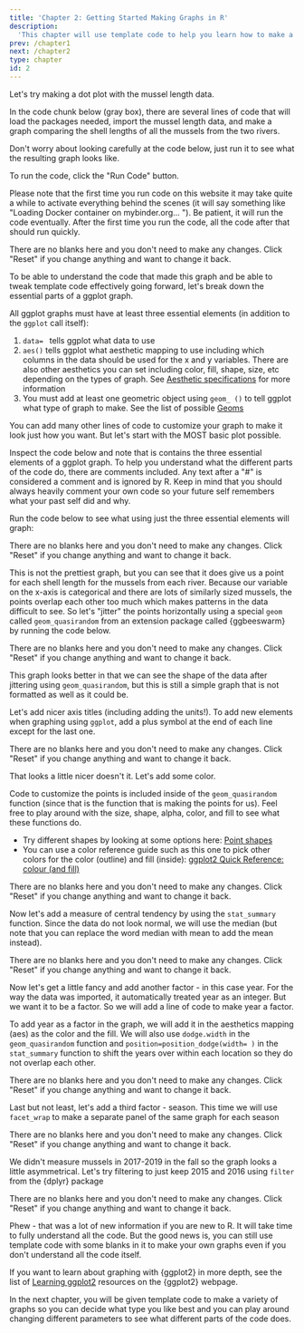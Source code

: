 ```yaml
---
title: 'Chapter 2: Getting Started Making Graphs in R'
description:
  'This chapter will use template code to help you learn how to make a dot plot using the ggplot2 package in R.'
prev: /chapter1
next: /chapter2
type: chapter
id: 2
---
```


<exercise id="1" title="Getting Started with Graphing in R" type="slides">

<slides source="chapter2_01_start">
</slides>

</exercise>

<exercise id="2" title="Making a Dot Plot">

Let's try making a dot plot with the mussel length data. 

In the code chunk below (gray box), there are several lines of code that will load the packages needed, import the mussel length data, and make a graph comparing the shell lengths of all the mussels from the two rivers.

Don't worry about looking carefully at the code below, just run it to see what the resulting graph looks like.

To run the code, click the "Run Code" button. 

Please note that the first time you run code on this website it may take quite a while to activate everything behind the scenes (it will say something like "Loading Docker container on mybinder.org... "). Be patient, it will run the code eventually. After the first time you run the code, all the code after that should run quickly.

<codeblock id="02_08">

There are no blanks here and you don't need to make any changes. Click "Reset" if you change anything and want to change it back.

</codeblock>

To be able to understand the code that made this graph and be able to tweak template code effectively going forward, let's break down the essential parts of a ggplot graph.

All ggplot graphs must have at least three essential elements (in addition to the `ggplot` call itself):

1. `data= ` tells ggplot what data to use
2. `aes()`  tells ggplot what aesthetic mapping to use including which columns in the data should be used for the x and y variables. There are also other aesthetics you can set including color, fill, shape, size, etc depending on the types of graph. See [Aesthetic specifications](https://ggplot2.tidyverse.org/articles/ggplot2-specs.html) for more information
3. You must add at least one geometric object using `geom_ ()` to tell ggplot what type of graph to make. See the list of possible [Geoms](https://ggplot2.tidyverse.org/reference/index.html#geoms)

You can add many other lines of code to customize your graph to make it look just how you want. But let's start with the MOST basic plot possible.

Inspect the code below and note that is contains the three essential elements of a ggplot graph. To help you understand what the different parts of the code do, there are comments included.  Any text after a "#" is considered a comment and is ignored by R. Keep in mind that you should always heavily comment your own code so your future self remembers what your past self did and why.

Run the code below to see what using just the three essential elements will graph:

<codeblock id="02_09">

There are no blanks here and you don't need to make any changes. Click "Reset" if you change anything and want to change it back.

</codeblock>

This is not the prettiest graph, but you can see that it does give us a point for each shell length for the mussels from each river. Because our variable on the x-axis is categorical and there are lots of similarly sized mussels, the points overlap each other too much which makes patterns in the data difficult to see. So let's "jitter" the points horizontally using a special `geom` called `geom_quasirandom` from an extension package called {ggbeeswarm} by running the code below.

<codeblock id="02_01">

There are no blanks here and you don't need to make any changes. Click "Reset" if you change anything and want to change it back.

</codeblock>

This graph looks better in that we can see the shape of the data after jittering using `geom_quasirandom`, but this is still a simple graph that is not formatted as well as it could be. 

Let's add nicer axis titles (including adding the units!). To add new elements when graphing using `ggplot`, add a plus symbol at the end of each line except for the last one.

<codeblock id="02_02">

There are no blanks here and you don't need to make any changes. Click "Reset" if you change anything and want to change it back.

</codeblock>

That looks a little nicer doesn't it. Let's add some color. 

Code to customize the points is included inside of the `geom_quasirandom` function (since that is the function that is making the points for us). Feel free to play around with the size, shape, alpha, color, and fill to see what these functions do. 

- Try different shapes by looking at some options here: [Point shapes](https://ggplot2.tidyverse.org/articles/ggplot2-specs.html#sec:shape-spec)
- You can use a color reference guide such as this one to pick other colors for the color (outline) and fill (inside): [ggplot2 Quick Reference: colour (and fill)](http://sape.inf.usi.ch/quick-reference/ggplot2/colour)

<codeblock id="02_03">

There are no blanks here and you don't need to make any changes. Click "Reset" if you change anything and want to change it back.

</codeblock>

Now let's add a measure of central tendency by using the `stat_summary` function. Since the data do not look normal, we will use the median (but note that you can replace the word median with mean to add the mean instead).

<codeblock id="02_04">

There are no blanks here and you don't need to make any changes. Click "Reset" if you change anything and want to change it back.

</codeblock>

Now let's get a little fancy and add another factor - in this case year. For the way the data was imported, it automatically treated year as an integer. But we want it to be a factor. So we will add a line of code to make year a factor. 

To add year as a factor in the graph, we will add it in the aesthetics mapping (aes) as the color and the fill. We will also use `dodge.width` in the `geom_quasirandom` function and `position=position_dodge(width= )` in the `stat_summary` function to shift the years over within each location so they do not overlap each other.

<codeblock id="02_05">

There are no blanks here and you don't need to make any changes. Click "Reset" if you change anything and want to change it back.

</codeblock>

Last but not least, let's add a third factor - season. This time we will use `facet_wrap` to make a separate panel of the same graph for each season

<codeblock id="02_06">

There are no blanks here and you don't need to make any changes. Click "Reset" if you change anything and want to change it back.

</codeblock>

We didn't measure mussels in 2017-2019 in the fall so the graph looks a little asymmetrical. Let's try filtering to just keep 2015 and 2016 using `filter` from the {dplyr} package

<codeblock id="02_07">

There are no blanks here and you don't need to make any changes. Click "Reset" if you change anything and want to change it back.

</codeblock>

Phew - that was a lot of new information if you are new to R. It will take time to fully understand all the code. But the good news is, you can still use template code with some blanks in it to make your own graphs even if you don't understand all the code itself.

If you want to learn about graphing with {ggplot2} in more depth, see the list of [Learning ggplot2](https://ggplot2.tidyverse.org/index.html#learning-ggplot2) resources on the {ggplot2} webpage.

In the next chapter, you will be given template code to make a variety of graphs so you can decide what type you like best and you can play around changing different parameters to see what different parts of the code does.

</exercise>